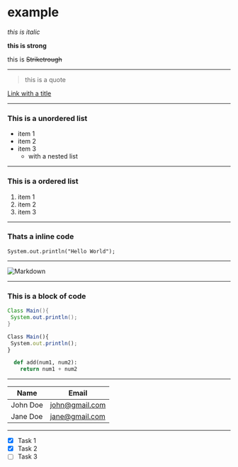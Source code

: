 # example
*this is italic*

**this is strong**

this is 
~~Striketrough~~

---

> this is a quote

[Link with a title](https://www.google.com.br/ "Google")

---

### This is a unordered list
* item 1
* item 2
* item 3
  * with a nested list

---

### This is a ordered list
1. item 1
1. item 2
1. item 3

---

### Thats a inline code
`
System.out.println("Hello World");
`

---

![Markdown](https://upload.wikimedia.org/wikipedia/commons/4/48/Markdown-mark.svg "markdown")

---

<!-- Github MarkDown--> 

### This is a block of code
```java
Class Main(){
 System.out.println();
}
```
```javascript
Class Main(){
 System.out.println();
}
```

```python
  def add(num1, num2):
    return num1 + num2
```
---

<!-- Tables -->
| Name     | Email          |
| -------- | -------------- |
| John Doe | john@gmail.com |
| Jane Doe | jane@gmail.com |

---

<!-- Task List -->
* [x] Task 1
* [x] Task 2
* [ ] Task 3
